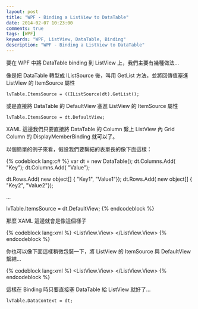 ```yaml
---
layout: post
title: "WPF - Binding a ListView to DataTable"
date: 2014-02-07 10:23:00
comments: true
tags: [WPF]
keywords: "WPF, ListView, DataTable, Binding"
description: "WPF - Binding a ListView to DataTable"
---
```


要在 WPF 中將 DataTable binding 到 ListView 上，我們主要有幾種做法…  

<!-- More -->

像是把 DataTable 轉型成 IListSource 後，叫用 GetList 方法，並將回傳值塞進 ListView 的 ItemSource 屬性  

    lvTable.ItemsSource = ((IListSource)dt).GetList();


或是直接將 DataTable 的 DefaultView 塞進 ListView 的 ItemSource 屬性  

    lvTable.ItemsSource = dt.DefaultView;


XAML 這邊我們只要直接將 DataTable 的 Column 繫上 ListView 內 Grid Column 的 DisplayMemberBinding 就可以了。  

以個簡單的例子來看，假設我們要繫結的表單長的像下面這樣：  

{% codeblock lang:c# %}
var dt = new DataTable();
dt.Columns.Add( "Key");
dt.Columns.Add( "Value");

dt.Rows.Add( new object[] { "Key1", "Value1"});
dt.Rows.Add( new object[] { "Key2", "Value2"});

...

lvTable.ItemsSource = dt.DefaultView;
{% endcodeblock %}


那麼 XAML 這邊就會是像這個樣子  

{% codeblock lang:xml %}
<ListView x :Name="lvTable" Margin="0">
  <ListView.View>
    <GridView>
      <GridViewColumn Header ="Key" DisplayMemberBinding ="{Binding Key}"/>
      <GridViewColumn Header ="Value" DisplayMemberBinding="{Binding Value}"/>
    </GridView>
  </ListView.View>
</ListView>
{% endcodeblock %}


你也可以像下面這樣稍微包裝一下，將 ListView 的 ItemSource 與 DefaultView 繫結...

{% codeblock lang:xml %}
<ListView x :Name="lvTable" Margin="0" ItemsSource="{Binding DefaultView}">
  <ListView.View>
    <GridView>
      <GridViewColumn Header ="Key" DisplayMemberBinding ="{Binding Key}"/>
      <GridViewColumn Header ="Value" DisplayMemberBinding="{Binding Value}"/>
    </GridView>
  </ListView.View>
</ListView>
{% endcodeblock %}

這樣在 Binding 時只要直接塞 DataTable 給 ListView 就好了...  

    lvTable.DataContext = dt;
